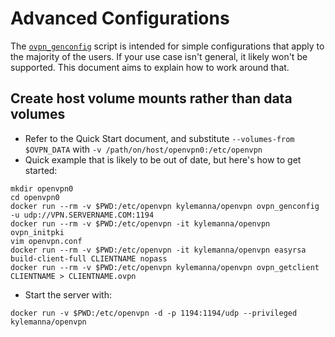 # Advanced Configurations

The [`ovpn_genconfig`](/bin/ovpn_genconfig) script is intended for simple configurations that apply to the majority of the users.  If your use case isn't general, it likely won't be supported.  This document aims to explain how to work around that.

## Create host volume mounts rather than data volumes

* Refer to the Quick Start document, and substitute `--volumes-from $OVPN_DATA` with `-v /path/on/host/openvpn0:/etc/openvpn`
* Quick example that is likely to be out of date, but here's how to get started:

```Shell
mkdir openvpn0
cd openvpn0
docker run --rm -v $PWD:/etc/openvpn kylemanna/openvpn ovpn_genconfig -u udp://VPN.SERVERNAME.COM:1194
docker run --rm -v $PWD:/etc/openvpn -it kylemanna/openvpn ovpn_initpki
vim openvpn.conf
docker run --rm -v $PWD:/etc/openvpn -it kylemanna/openvpn easyrsa build-client-full CLIENTNAME nopass
docker run --rm -v $PWD:/etc/openvpn kylemanna/openvpn ovpn_getclient CLIENTNAME > CLIENTNAME.ovpn
```

* Start the server with:

```Shell
docker run -v $PWD:/etc/openvpn -d -p 1194:1194/udp --privileged kylemanna/openvpn
```
